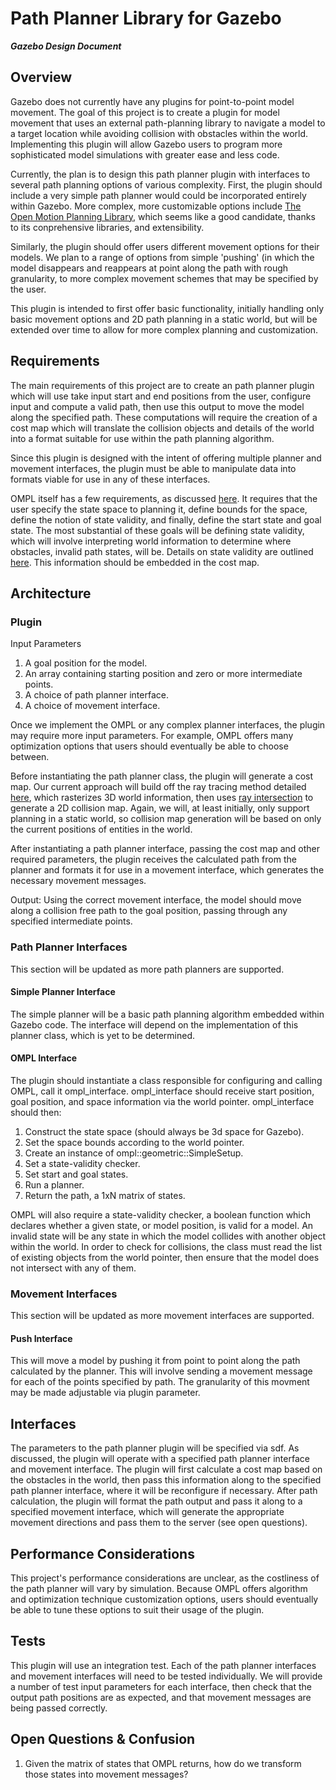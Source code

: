 # Path Planner Library for Gazebo #
***Gazebo Design Document***

## Overview ##

Gazebo does not currently have any plugins for point-to-point model movement.
The goal of this project is to create a plugin for model movement that uses an
external path-planning library to navigate a model to a target location while
avoiding collision with obstacles within the world. Implementing this plugin
will allow Gazebo users to program more sophisticated model simulations with
greater ease and less code.

Currently, the plan is to design this path planner plugin with interfaces to 
several path planning options of various complexity. First, the plugin should
include a very simple path planner would could be incorporated entirely within
Gazebo. More complex, more customizable options include 
[The Open Motion Planning Library](ompl.kavrakilab.org),
which seems like a good candidate, thanks to its conprehensive libraries, and extensibility.

Similarly, the plugin should offer users different movement options for their 
models. We plan to a range of options from simple 'pushing' (in which the model 
disappears and reappears at point along the path with rough granularity, to 
more complex movement schemes that may be specified by the user.

This plugin is intended to first offer basic functionality, initially handling 
only basic movement options and 2D path planning in a static world, but will be
extended over time to allow for more complex planning and customization.


## Requirements ##

The main requirements of this project are to create an path planner plugin 
which will use take input start and end positions from the user, configure input
and compute a valid path, then use this output to move the model along
the specified path. These computations will require the creation of a cost map 
which will translate the collision objects and details of the world into a 
format suitable for use within the path planning algorithm.

Since this plugin is designed with the intent of offering multiple planner 
and movement interfaces, the plugin must be able to manipulate 
data into formats viable for use in any of these interfaces.

OMPL itself has a few requirements, as discussed 
[here](http://ompl.kavrakilab.org/geometricPlanningSE3.html). 
It requires that the user specify the state space to planning it, define bounds
for the space, define the notion of state validity, and finally, define the start
state and goal state. The most substantial of these goals will be defining state
validity, which will involve interpreting world information to determine where 
obstacles, invalid path states, will be. Details on state validity are outlined 
[here](http://ompl.kavrakilab.org/stateValidation.html).
This information should be embedded in the cost map.

## Architecture ## 

### Plugin ###

Input Parameters

1. A goal position for the model.
1. An array containing starting position and zero or more intermediate points.
1. A choice of path planner interface.
1. A choice of movement interface.

Once we implement the OMPL or any complex planner interfaces, the plugin may
require more input parameters. For example, OMPL offers many optimization
options that users should eventually be able to choose between.

Before instantiating the path planner class, the plugin will generate a cost
map. Our current approach will build off the ray tracing method detailed
[here](http://gazebosim.org/tutorials?tut=custom_messages#CollisionMapCreatorPlugin),
which rasterizes 3D world information, then uses 
[ray intersection](https://bitbucket.org/osrf/gazebo/src/f41484ce1fe3451075a61311d4b7e14c086a5f4e/gazebo/physics/RayShape.cc?at=default)
to generate a 2D collision map. Again, we will, at least initially, only
support planning in a static world, so collision map generation will be
based on only the current positions of entities in the world.

After instantiating a path planner interface, passing the cost map and other
required parameters, the plugin receives the calculated path from the planner
and formats it for use in a movement interface, which generates the necessary
movement messages.

Output: Using the correct movement interface, the model should move along a 
collision free path to the goal position, passing through any specified 
intermediate points.

### Path Planner Interfaces ###

This section will be updated as more path planners are supported.

#### Simple Planner Interface ####

The simple planner will be a basic path planning algorithm embedded within 
Gazebo code. The interface will depend on the implementation of this planner
class, which is yet to be determined.

#### OMPL Interface ####

The plugin should instantiate a class responsible for configuring and calling
OMPL, call it ompl_interface. ompl_interface should receive start position,
goal position, and space information via the world pointer. ompl_interface
should then:

1. Construct the state space (should always be 3d space for Gazebo).
1. Set the space bounds according to the world pointer. 
1. Create an instance of ompl::geometric::SimpleSetup.
1. Set a state-validity checker.
1. Set start and goal states. 
1. Run a planner.
1. Return the path, a 1xN matrix of states. 

OMPL will also require a state-validity checker, a boolean function which
declares whether a given state, or model position, is valid for a model. An
invalid state will be any state in which the model collides with another object
within the world. In order to check for collisions, the class must read the
list of existing objects from the world pointer, then ensure that the model
does not intersect with any of them.

### Movement Interfaces ###

This section will be updated as more movement interfaces are supported.

#### Push Interface ####

This will move a model by pushing it from point to point along the path
calculated by the planner. This will involve sending a movement message for
each of the points specified by path. The granularity of this movment may
be made adjustable via plugin parameter.

## Interfaces ##

The parameters to the path planner plugin will be specified via sdf. As discussed,
the plugin will operate with a specified path planner interface and movement
interface. The plugin will first calculate a cost map based on the obstacles 
in the world, then pass this information along to the specified path planner
interface, where it will be reconfigure if necessary. After path calculation,
the plugin will format the path output and pass it along to a specified movement
interface, which will generate the appropriate movement directions and pass
them to the server (see open questions).

## Performance Considerations ##

This project's performance considerations are unclear, as the costliness of the
path planner will vary by simulation. Because OMPL offers algorithm and
optimization technique customization options, users should eventually be able
to tune these options to suit their usage of the plugin.

## Tests ##

This plugin will use an integration test. Each of the path planner interfaces
and movement interfaces will need to be tested individually. We will provide a 
number of test input parameters for each interface, then check that the output 
path positions are as expected, and that movement messages are being passed 
correctly.

## Open Questions & Confusion ##

1. Given the matrix of states that OMPL returns, how do we transform those
   states into movement messages?